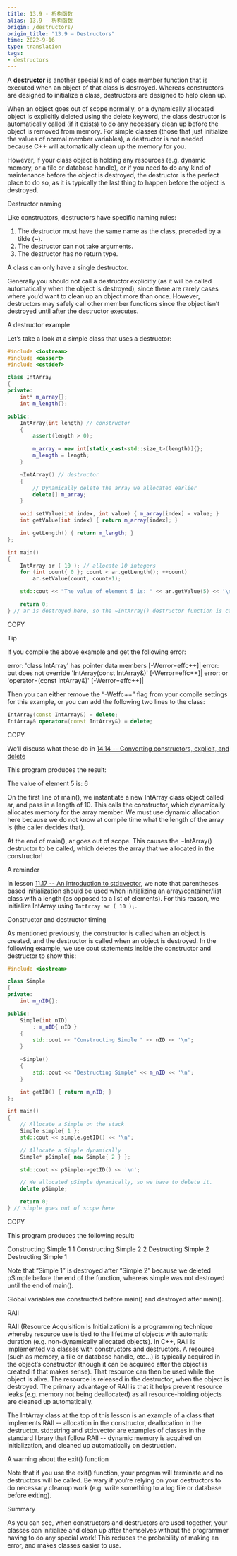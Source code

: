 ```yaml
---
title: 13.9 - 析构函数
alias: 13.9 - 析构函数
origin: /destructors/
origin_title: "13.9 — Destructors"
time: 2022-9-16
type: translation
tags:
- destructors
---
```



A **destructor** is another special kind of class member function that is executed when an object of that class is destroyed. Whereas constructors are designed to initialize a class, destructors are designed to help clean up.

When an object goes out of scope normally, or a dynamically allocated object is explicitly deleted using the delete keyword, the class destructor is automatically called (if it exists) to do any necessary clean up before the object is removed from memory. For simple classes (those that just initialize the values of normal member variables), a destructor is not needed because C++ will automatically clean up the memory for you.

However, if your class object is holding any resources (e.g. dynamic memory, or a file or database handle), or if you need to do any kind of maintenance before the object is destroyed, the destructor is the perfect place to do so, as it is typically the last thing to happen before the object is destroyed.

Destructor naming

Like constructors, destructors have specific naming rules:

1.  The destructor must have the same name as the class, preceded by a tilde (~).
2.  The destructor can not take arguments.
3.  The destructor has no return type.

A class can only have a single destructor.

Generally you should not call a destructor explicitly (as it will be called automatically when the object is destroyed), since there are rarely cases where you’d want to clean up an object more than once. However, destructors may safely call other member functions since the object isn’t destroyed until after the destructor executes.

A destructor example

Let’s take a look at a simple class that uses a destructor:

```cpp
#include <iostream>
#include <cassert>
#include <cstddef>

class IntArray
{
private:
	int* m_array{};
	int m_length{};

public:
	IntArray(int length) // constructor
	{
		assert(length > 0);

		m_array = new int[static_cast<std::size_t>(length)]{};
		m_length = length;
	}

	~IntArray() // destructor
	{
		// Dynamically delete the array we allocated earlier
		delete[] m_array;
	}

	void setValue(int index, int value) { m_array[index] = value; }
	int getValue(int index) { return m_array[index]; }

	int getLength() { return m_length; }
};

int main()
{
	IntArray ar ( 10 ); // allocate 10 integers
	for (int count{ 0 }; count < ar.getLength(); ++count)
		ar.setValue(count, count+1);

	std::cout << "The value of element 5 is: " << ar.getValue(5) << '\n';

	return 0;
} // ar is destroyed here, so the ~IntArray() destructor function is called here
```

COPY

Tip

If you compile the above example and get the following error:

error: 'class IntArray' has pointer data members [-Werror=effc++]|
error:   but does not override 'IntArray(const IntArray&)' [-Werror=effc++]|
error:   or 'operator=(const IntArray&)' [-Werror=effc++]|

Then you can either remove the “-Weffc++” flag from your compile settings for this example, or you can add the following two lines to the class:

```cpp
IntArray(const IntArray&) = delete;
IntArray& operator=(const IntArray&) = delete;
```

COPY

We’ll discuss what these do in [14.14 -- Converting constructors, explicit, and delete](https://www.learncpp.com/cpp-tutorial/converting-constructors-explicit-and-delete/)

This program produces the result:

The value of element 5 is: 6

On the first line of main(), we instantiate a new IntArray class object called ar, and pass in a length of 10. This calls the constructor, which dynamically allocates memory for the array member. We must use dynamic allocation here because we do not know at compile time what the length of the array is (the caller decides that).

At the end of main(), ar goes out of scope. This causes the ~IntArray() destructor to be called, which deletes the array that we allocated in the constructor!

A reminder

In lesson [11.17 -- An introduction to std::vector](https://www.learncpp.com/cpp-tutorial/an-introduction-to-stdvector/), we note that parentheses based initialization should be used when initializing an array/container/list class with a length (as opposed to a list of elements). For this reason, we initialize IntArray using `IntArray ar ( 10 );`.

Constructor and destructor timing

As mentioned previously, the constructor is called when an object is created, and the destructor is called when an object is destroyed. In the following example, we use cout statements inside the constructor and destructor to show this:

```cpp
#include <iostream>

class Simple
{
private:
    int m_nID{};

public:
    Simple(int nID)
        : m_nID{ nID }
    {
        std::cout << "Constructing Simple " << nID << '\n';
    }

    ~Simple()
    {
        std::cout << "Destructing Simple" << m_nID << '\n';
    }

    int getID() { return m_nID; }
};

int main()
{
    // Allocate a Simple on the stack
    Simple simple{ 1 };
    std::cout << simple.getID() << '\n';

    // Allocate a Simple dynamically
    Simple* pSimple{ new Simple{ 2 } };

    std::cout << pSimple->getID() << '\n';

    // We allocated pSimple dynamically, so we have to delete it.
    delete pSimple;

    return 0;
} // simple goes out of scope here
```

COPY

This program produces the following result:

Constructing Simple 1
1
Constructing Simple 2
2
Destructing Simple 2
Destructing Simple 1

Note that “Simple 1” is destroyed after “Simple 2” because we deleted pSimple before the end of the function, whereas simple was not destroyed until the end of main().

Global variables are constructed before main() and destroyed after main().

RAII

RAII (Resource Acquisition Is Initialization) is a programming technique whereby resource use is tied to the lifetime of objects with automatic duration (e.g. non-dynamically allocated objects). In C++, RAII is implemented via classes with constructors and destructors. A resource (such as memory, a file or database handle, etc…) is typically acquired in the object’s constructor (though it can be acquired after the object is created if that makes sense). That resource can then be used while the object is alive. The resource is released in the destructor, when the object is destroyed. The primary advantage of RAII is that it helps prevent resource leaks (e.g. memory not being deallocated) as all resource-holding objects are cleaned up automatically.

The IntArray class at the top of this lesson is an example of a class that implements RAII -- allocation in the constructor, deallocation in the destructor. std::string and std::vector are examples of classes in the standard library that follow RAII -- dynamic memory is acquired on initialization, and cleaned up automatically on destruction.

A warning about the exit() function

Note that if you use the exit() function, your program will terminate and no destructors will be called. Be wary if you’re relying on your destructors to do necessary cleanup work (e.g. write something to a log file or database before exiting).

Summary

As you can see, when constructors and destructors are used together, your classes can initialize and clean up after themselves without the programmer having to do any special work! This reduces the probability of making an error, and makes classes easier to use.

